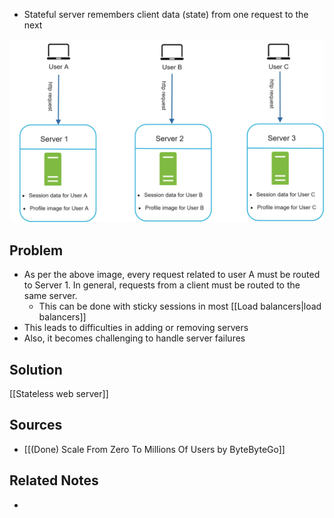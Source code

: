 - Stateful server remembers client data (state) from one request to the next

![Demonstrating stateful architecture](Assets/Demonstrating_stateful_architecture.png)

## Problem
- As per the above image, every request related to user A must be routed to Server 1. In general, requests from a client must be routed to the same server.
	- This can be done with sticky sessions in most [[Load balancers|load balancers]]
- This leads to difficulties in adding or removing servers
- Also, it becomes challenging to handle server failures

## Solution
[[Stateless web server]]

## Sources
- [[(Done) Scale From Zero To Millions Of Users by ByteByteGo]]

## Related Notes
- 